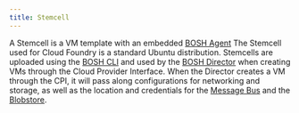 ```yaml
---
title: Stemcell
---
```


A Stemcell is a VM template with an embedded [BOSH Agent](agent.html) The Stemcell used for Cloud Foundry is a standard Ubuntu distribution.
Stemcells are uploaded using the [BOSH CLI](#bosh-cli) and used by the [BOSH Director](director.html) when creating VMs through the Cloud Provider Interface.
When the Director creates a VM through the CPI, it will pass along configurations for networking and storage, as well as the location and credentials for the [Message Bus](messaging.html) and the [Blobstore](blobstore.html).
